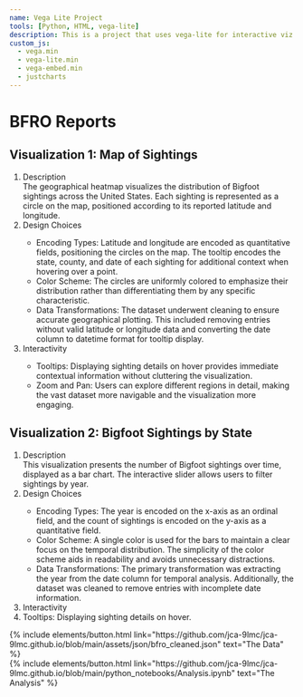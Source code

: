 ```yaml
---
name: Vega Lite Project
tools: [Python, HTML, vega-lite]
description: This is a project that uses vega-lite for interactive viz
custom_js:
  - vega.min
  - vega-lite.min
  - vega-embed.min
  - justcharts
---
```

# BFRO Reports

## Visualization 1: Map of Sightings
<vegachart schema-url="{{ site.baseurl }}/assets/json/heatmap.json" style="width: 100%"></vegachart>
<ol>
	<li>Description</li>
  The geographical heatmap visualizes the distribution of Bigfoot sightings across the United States. Each sighting is represented as a circle on the map, positioned according to its reported latitude and longitude.
  <li>Design Choices</li>
    <ul>
      <li>Encoding Types: Latitude and longitude are encoded as quantitative fields, positioning the circles on the map. The tooltip encodes the state, county, and date of each sighting for additional context when hovering over a point.</li>
      <li>Color Scheme: The circles are uniformly colored to emphasize their distribution rather than differentiating them by any specific characteristic.</li>
      <li>Data Transformations: The dataset underwent cleaning to ensure accurate geographical plotting. This included removing entries without valid latitude or longitude data and converting the date column to datetime format for tooltip display.</li>
    </ul>
  <li>Interactivity</li>
    <ul>
      <li>Tooltips: Displaying sighting details on hover provides immediate contextual information without cluttering the visualization.</li>
      <li>Zoom and Pan: Users can explore different regions in detail, making the vast dataset more navigable and the visualization more engaging.</li>
    </ul>
</ol>



## Visualization 2: Bigfoot Sightings by State
<vegachart schema-url="{{ site.baseurl }}/assets/json/barchart.json" style="width: 100%"></vegachart>
<ol>
  <li>Description</li>
  This visualization presents the number of Bigfoot sightings over time, displayed as a bar chart. The interactive slider allows users to filter sightings by year.
  <li>Design Choices</li>
    <ul>
      <li>Encoding Types: The year is encoded on the x-axis as an ordinal field, and the count of sightings is encoded on the y-axis as a quantitative field.</li>
      <li>Color Scheme: A single color is used for the bars to maintain a clear focus on the temporal distribution. The simplicity of the color scheme aids in readability and avoids unnecessary distractions.</li>
      <li>Data Transformations: The primary transformation was extracting the year from the date column for temporal analysis. Additionally, the dataset was cleaned to remove entries with incomplete date information.</li>
    </ul>
  <li>Interactivity</li>
    <li>Tooltips: Displaying sighting details on hover.</li>
</ol>



<div class="left">
{% include elements/button.html link="https://github.com/jca-9lmc/jca-9lmc.github.io/blob/main/assets/json/bfro_cleaned.json" text="The Data" %}
</div>

<div class="right">
{% include elements/button.html link="https://github.com/jca-9lmc/jca-9lmc.github.io/blob/main/python_notebooks/Analysis.ipynb" text="The Analysis" %}
</div>

